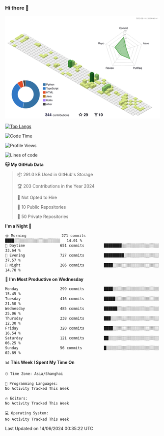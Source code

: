 ### Hi there 👋

![](./profile-3d-contrib/profile-green-animate.svg)

 

[![Top Langs](https://github-readme-stats.vercel.app/api/top-langs/?username=fly2tomato)](https://github.com/anuraghazra/github-readme-stats)


 

<!--START_SECTION:waka-->
![Code Time](http://img.shields.io/badge/Code%20Time-5%20hrs%2042%20mins-blue)

![Profile Views](http://img.shields.io/badge/Profile%20Views-20-blue)

![Lines of code](https://img.shields.io/badge/From%20Hello%20World%20I%27ve%20Written-519.5%20thousand%20lines%20of%20code-blue)

**🐱 My GitHub Data** 

> 📦 291.0 kB Used in GitHub's Storage 
 > 
> 🏆 203 Contributions in the Year 2024
 > 
> 🚫 Not Opted to Hire
 > 
> 📜 10 Public Repositories 
 > 
> 🔑 50 Private Repositories 
 > 
**I'm a Night 🦉** 

```text
🌞 Morning                271 commits         ████░░░░░░░░░░░░░░░░░░░░░   14.01 % 
🌆 Daytime                651 commits         ████████░░░░░░░░░░░░░░░░░   33.64 % 
🌃 Evening                727 commits         █████████░░░░░░░░░░░░░░░░   37.57 % 
🌙 Night                  286 commits         ████░░░░░░░░░░░░░░░░░░░░░   14.78 % 
```
📅 **I'm Most Productive on Wednesday** 

```text
Monday                   299 commits         ████░░░░░░░░░░░░░░░░░░░░░   15.45 % 
Tuesday                  416 commits         █████░░░░░░░░░░░░░░░░░░░░   21.50 % 
Wednesday                485 commits         ██████░░░░░░░░░░░░░░░░░░░   25.06 % 
Thursday                 238 commits         ███░░░░░░░░░░░░░░░░░░░░░░   12.30 % 
Friday                   320 commits         ████░░░░░░░░░░░░░░░░░░░░░   16.54 % 
Saturday                 121 commits         ██░░░░░░░░░░░░░░░░░░░░░░░   06.25 % 
Sunday                   56 commits          █░░░░░░░░░░░░░░░░░░░░░░░░   02.89 % 
```


📊 **This Week I Spent My Time On** 

```text
🕑︎ Time Zone: Asia/Shanghai

💬 Programming Languages: 
No Activity Tracked This Week

🔥 Editors: 
No Activity Tracked This Week

💻 Operating System: 
No Activity Tracked This Week
```


 Last Updated on 14/06/2024 00:35:22 UTC
<!--END_SECTION:waka-->

